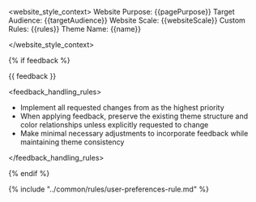 <website_style_context>
Website Purpose: {{pagePurpose}}
Target Audience: {{targetAudience}}
Website Scale: {{websiteScale}}
Custom Rules: {{rules}}
Theme Name: {{name}}

</website_style_context>

{% if feedback %}
<feedback>

{{ feedback }}

<feedback_handling_rules>

- Implement all requested changes from <feedback> as the highest priority
- When applying feedback, preserve the existing theme structure and color relationships unless explicitly requested to change
- Make minimal necessary adjustments to incorporate feedback while maintaining theme consistency

</feedback_handling_rules>

</feedback>
{% endif %}

{% include "../common/rules/user-preferences-rule.md" %}
